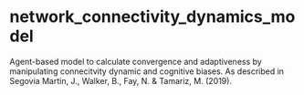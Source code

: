 # network_connectivity_dynamics_model
Agent-based model to calculate convergence and adaptiveness by manipulating connecitvity dynamic and cognitive biases. As described in Segovia Martin, J., Walker, B., Fay, N. &amp; Tamariz, M. (2019).
